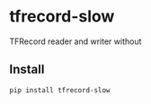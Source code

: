 # tfrecord-slow

TFRecord reader and writer without 

## Install

```shell
pip install tfrecord-slow
```
